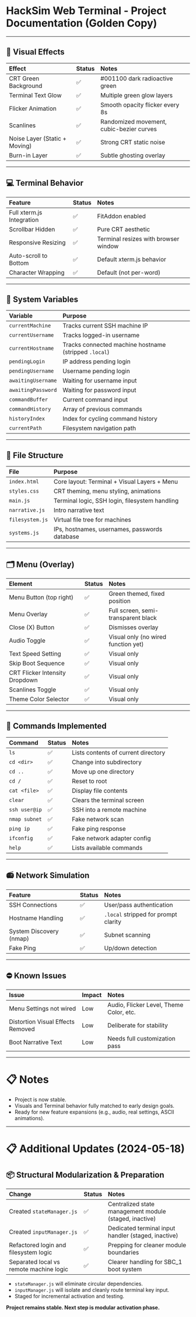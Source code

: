 # HackSim Web Terminal - Project Documentation (Golden Copy)

---

## 📜 Visual Effects

| Effect | Status | Notes |
|:------|:------|:------|
| CRT Green Background | ✅ | #001100 dark radioactive green |
| Terminal Text Glow | ✅ | Multiple green glow layers |
| Flicker Animation | ✅ | Smooth opacity flicker every 8s |
| Scanlines | ✅ | Randomized movement, cubic-bezier curves |
| Noise Layer (Static + Moving) | ✅ | Strong CRT static noise |
| Burn-in Layer | ✅ | Subtle ghosting overlay |

---

## 💻 Terminal Behavior

| Feature | Status | Notes |
|:--------|:-------|:------|
| Full xterm.js Integration | ✅ | FitAddon enabled |
| Scrollbar Hidden | ✅ | Pure CRT aesthetic |
| Responsive Resizing | ✅ | Terminal resizes with browser window |
| Auto-scroll to Bottom | ✅ | Default xterm.js behavior |
| Character Wrapping | ✅ | Default (not per-word) |

---

## 🧐 System Variables

| Variable | Purpose |
|:---------|:--------|
| `currentMachine` | Tracks current SSH machine IP |
| `currentUsername` | Tracks logged-in username |
| `currentHostname` | Tracks connected machine hostname (stripped `.local`) |
| `pendingLogin` | IP address pending login |
| `pendingUsername` | Username pending login |
| `awaitingUsername` | Waiting for username input |
| `awaitingPassword` | Waiting for password input |
| `commandBuffer` | Current command input |
| `commandHistory` | Array of previous commands |
| `historyIndex` | Index for cycling command history |
| `currentPath` | Filesystem navigation path |

---

## 📂 File Structure

| File | Purpose |
|:-----|:--------|
| `index.html` | Core layout: Terminal + Visual Layers + Menu |
| `styles.css` | CRT theming, menu styling, animations |
| `main.js` | Terminal logic, SSH login, filesystem handling |
| `narrative.js` | Intro narrative text |
| `filesystem.js` | Virtual file tree for machines |
| `systems.js` | IPs, hostnames, usernames, passwords database |

---

## 🗂️ Menu (Overlay)

| Element | Status | Notes |
|:--------|:-------|:------|
| Menu Button (top right) | ✅ | Green themed, fixed position |
| Menu Overlay | ✅ | Full screen, semi-transparent black |
| Close (X) Button | ✅ | Dismisses overlay |
| Audio Toggle | ✅ | Visual only (no wired function yet) |
| Text Speed Setting | ✅ | Visual only |
| Skip Boot Sequence | ✅ | Visual only |
| CRT Flicker Intensity Dropdown | ✅ | Visual only |
| Scanlines Toggle | ✅ | Visual only |
| Theme Color Selector | ✅ | Visual only |

---

## 🔧 Commands Implemented

| Command | Status | Notes |
|:--------|:-------|:------|
| `ls` | ✅ | Lists contents of current directory |
| `cd <dir>` | ✅ | Change into subdirectory |
| `cd ..` | ✅ | Move up one directory |
| `cd /` | ✅ | Reset to root |
| `cat <file>` | ✅ | Display file contents |
| `clear` | ✅ | Clears the terminal screen |
| `ssh user@ip` | ✅ | SSH into a remote machine |
| `nmap subnet` | ✅ | Fake network scan |
| `ping ip` | ✅ | Fake ping response |
| `ifconfig` | ✅ | Fake network adapter config |
| `help` | ✅ | Lists available commands |

---

## 📻 Network Simulation

| Feature | Status | Notes |
|:--------|:-------|:------|
| SSH Connections | ✅ | User/pass authentication |
| Hostname Handling | ✅ | `.local` stripped for prompt clarity |
| System Discovery (nmap) | ✅ | Subnet scanning |
| Fake Ping | ✅ | Up/down detection |

---

## ⛔️ Known Issues

| Issue | Impact | Notes |
|:------|:------|:------|
| Menu Settings not wired | Low | Audio, Flicker Level, Theme Color, etc. |
| Distortion Visual Effects Removed | Low | Deliberate for stability |
| Boot Narrative Text | Low | Needs full customization pass |

---

# 📋 Notes

- Project is now stable.
- Visuals and Terminal behavior fully matched to early design goals.
- Ready for new feature expansions (e.g., audio, real settings, ASCII animations).

---

# 📋 Additional Updates (2024-05-18)

## 📦 Structural Modularization & Preparation

| Change | Status | Notes |
|:-------|:-------|:------|
| Created `stateManager.js` | ✅ | Centralized state management module (staged, inactive) |
| Created `inputManager.js` | ✅ | Dedicated terminal input handler (staged, inactive) |
| Refactored login and filesystem logic | ✅ | Prepping for cleaner module boundaries |
| Separated local vs remote machine logic | ✅ | Clearer handling for SBC_1 boot system |

- `stateManager.js` will eliminate circular dependencies.
- `inputManager.js` will isolate and cleanly route terminal key input.
- Staged for incremental activation and testing.

**Project remains stable. Next step is modular activation phase.**

